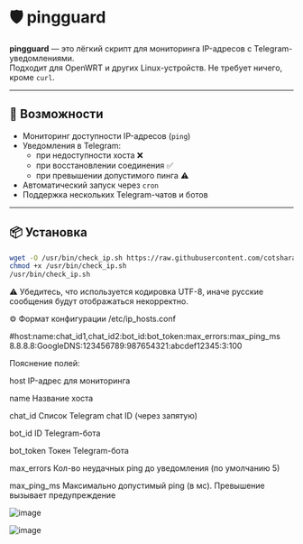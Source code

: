 # 🛡️ pingguard

**pingguard** — это лёгкий скрипт для мониторинга IP-адресов с Telegram-уведомлениями.  
Подходит для OpenWRT и других Linux-устройств. Не требует ничего, кроме `curl`.

---

## 🚀 Возможности

- Мониторинг доступности IP-адресов (`ping`)
- Уведомления в Telegram:
  - при недоступности хоста ❌
  - при восстановлении соединения ✅
  - при превышении допустимого пинга ⚠️
- Автоматический запуск через `cron`
- Поддержка нескольких Telegram-чатов и ботов

---

## 📦 Установка

```sh
wget -O /usr/bin/check_ip.sh https://raw.githubusercontent.com/cotshara/pingguard/refs/heads/main/check_ip.sh
chmod +x /usr/bin/check_ip.sh
/usr/bin/check_ip.sh
```

⚠️ Убедитесь, что используется кодировка UTF-8, иначе русские сообщения будут отображаться некорректно.

⚙️ Формат конфигурации /etc/ip_hosts.conf

#host:name:chat_id1,chat_id2:bot_id:bot_token:max_errors:max_ping_ms
8.8.8.8:GoogleDNS:123456789:987654321:abcdef12345:3:100

Пояснение полей:

host	IP-адрес для мониторинга

name	Название хоста

chat_id	Список Telegram chat ID (через запятую)

bot_id	ID Telegram-бота

bot_token	Токен Telegram-бота

max_errors	Кол-во неудачных ping до уведомления (по умолчанию 5)

max_ping_ms	Максимально допустимый ping (в мс). Превышение вызывает предупреждение

![image](https://github.com/user-attachments/assets/e59d326a-507a-4d92-bedc-7f318eacdb2f)

![image](https://github.com/user-attachments/assets/25099bbb-b7f8-41b7-8eba-7e8fc3de2b24)

